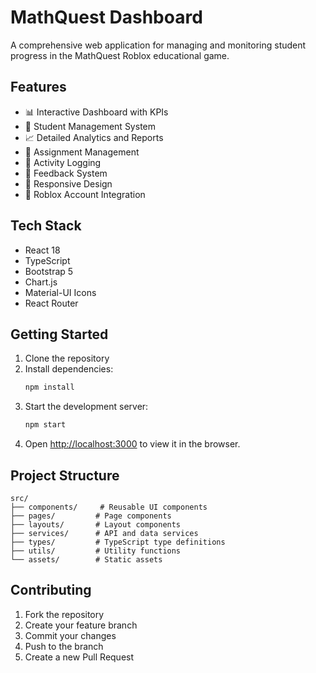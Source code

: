 # MathQuest Dashboard

A comprehensive web application for managing and monitoring student progress in the MathQuest Roblox educational game.

## Features

- 📊 Interactive Dashboard with KPIs
- 👥 Student Management System
- 📈 Detailed Analytics and Reports
- 📝 Assignment Management
- 🔄 Activity Logging
- 💬 Feedback System
- 📱 Responsive Design
- 🔗 Roblox Account Integration

## Tech Stack

- React 18
- TypeScript
- Bootstrap 5
- Chart.js
- Material-UI Icons
- React Router

## Getting Started

1. Clone the repository
2. Install dependencies:
   ```bash
   npm install
   ```
3. Start the development server:
   ```bash
   npm start
   ```
4. Open [http://localhost:3000](http://localhost:3000) to view it in the browser.

## Project Structure

```
src/
├── components/     # Reusable UI components
├── pages/         # Page components
├── layouts/       # Layout components
├── services/      # API and data services
├── types/         # TypeScript type definitions
├── utils/         # Utility functions
└── assets/        # Static assets
```

## Contributing

1. Fork the repository
2. Create your feature branch
3. Commit your changes
4. Push to the branch
5. Create a new Pull Request 
